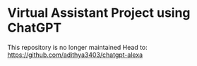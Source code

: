 # Virtual Assistant Project using ChatGPT

This repository is no longer maintained
Head to: https://github.com/adithya3403/chatgpt-alexa
